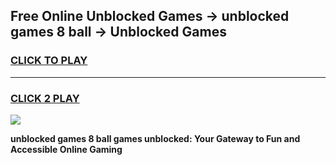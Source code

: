 
## Free Online Unblocked Games → unblocked games 8 ball → Unblocked Games
<h3>
<a href="https://premium.freeplayer.one?title=unblocked_games_8_ball&ref=21F">CLICK TO PLAY</a></h3>
<hr>

<h3>
<a href="https://premium.freeplayer.one?title=unblocked_games_8_ball&ref=21F">CLICK 2 PLAY</a>
  
</h3>

<a href="https://premium.freeplayer.one?title=unblocked_games_8_ball&ref=21F/"><img src="https://clearcache.store/games.png"></a>


**unblocked games 8 ball games unblocked: Your Gateway to Fun and Accessible Online Gaming**
